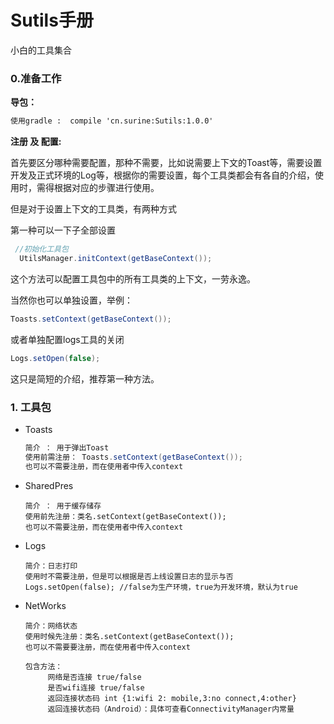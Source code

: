 # Sutils手册

小白的工具集合

### 0.准备工作



**导包：**

```xml
使用gradle :  compile 'cn.surine:Sutils:1.0.0'
```

**注册 及 配置:**

首先要区分哪种需要配置，那种不需要，比如说需要上下文的Toast等，需要设置开发及正式环境的Log等，根据你的需要设置，每个工具类都会有各自的介绍，使用时，需得根据对应的步骤进行使用。

但是对于设置上下文的工具类，有两种方式

第一种可以一下子全部设置

```java
 //初始化工具包
  UtilsManager.initContext(getBaseContext());
```

这个方法可以配置工具包中的所有工具类的上下文，一劳永逸。

当然你也可以单独设置，举例：

```java
Toasts.setContext(getBaseContext());
```

或者单独配置logs工具的关闭

```java
Logs.setOpen(false);
```

这只是简短的介绍，推荐第一种方法。



### 1. 工具包

- Toasts

  ```java
  简介 ： 用于弹出Toast
  使用前需注册： Toasts.setContext(getBaseContext());
  也可以不需要注册，而在使用者中传入context
  ```

  

- SharedPres

  ```
  简介 ： 用于缓存储存
  使用前先注册：类名.setContext(getBaseContext());
  也可以不需要注册，而在使用者中传入context
  ```


- Logs

  ```
  简介：日志打印
  使用时不需要注册，但是可以根据是否上线设置日志的显示与否
  Logs.setOpen(false); //false为生产环境，true为开发环境，默认为true
  ```

- NetWorks

  ```
  简介：网络状态
  使用时候先注册：类名.setContext(getBaseContext());
  也可以不需要要注册，而在使用者中传入context
  
  包含方法：
       网络是否连接 true/false
       是否wifi连接 true/false
       返回连接状态码 int {1:wifi 2: mobile,3:no connect,4:other}
       返回连接状态码（Android）：具体可查看ConnectivityManager内常量
  
  ```

  
